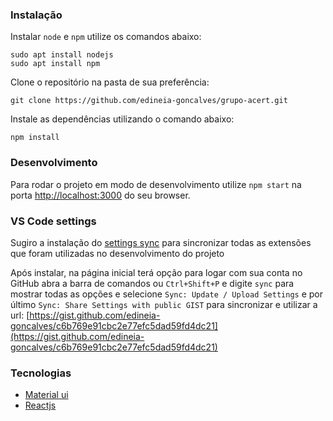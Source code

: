 ### Instalação

Instalar `node` e `npm` utilize os comandos abaixo:
```
sudo apt install nodejs 
sudo apt install npm
```
Clone o repositório na pasta de sua preferência:
```
git clone https://github.com/edineia-goncalves/grupo-acert.git
```
Instale as dependências utilizando o comando abaixo:
```
npm install
``` 
### Desenvolvimento

Para rodar o projeto em modo de desenvolvimento utilize `npm start` na porta [http://localhost:3000](http://localhost:3000) do seu browser.

### VS Code settings

Sugiro a instalação do [settings sync](https://marketplace.visualstudio.com/items?itemName=Shan.code-settings-sync) para sincronizar todas as extensões que foram utilizadas no desenvolvimento do projeto

Após instalar, na página inicial terá opção para logar com sua conta no GitHub abra a barra de comandos ou
` Ctrl+Shift+P ` e  digite ` sync ` para mostrar todas as opções e selecione 
` Sync: Update / Upload Settings ` e por último ` Sync: Share Settings with public GIST ` para sincronizar e utilizar a url: 
[https://gist.github.com/edineia-goncalves/c6b769e91cbc2e77efc5dad59fd4dc21](https://gist.github.com/edineia-goncalves/c6b769e91cbc2e77efc5dad59fd4dc21)

### Tecnologias

* [Material ui](https://material-ui.com/pt/)
* [Reactjs](https://reactjs.org/)
